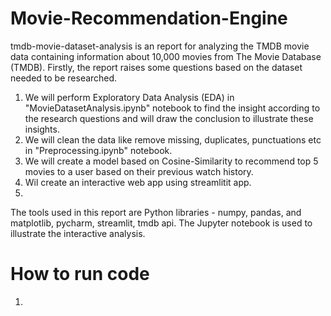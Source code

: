 # Movie-Recommendation-Engine
tmdb-movie-dataset-analysis is an report for analyzing the TMDB movie data containing information about 10,000 movies from The Movie Database (TMDB). Firstly, the report raises some questions based on the dataset needed to be researched. 
1. We will perform Exploratory Data Analysis (EDA) in "MovieDatasetAnalysis.ipynb" notebook to find the insight according to the research questions and will draw the conclusion to illustrate these insights.
2. We will clean the data like remove missing, duplicates, punctuations etc in  "Preprocessing.ipynb" notebook.
3. We will create a model based on Cosine-Similarity to recommend top 5 movies to a user based on their previous watch history.
4. Wil create an interactive web app using streamlitit app.
5. 
The tools used in this report are Python libraries - numpy, pandas, and matplotlib, pycharm, streamlit, tmdb api. The Jupyter notebook is used to illustrate the interactive analysis.

# How to run code
1. 
